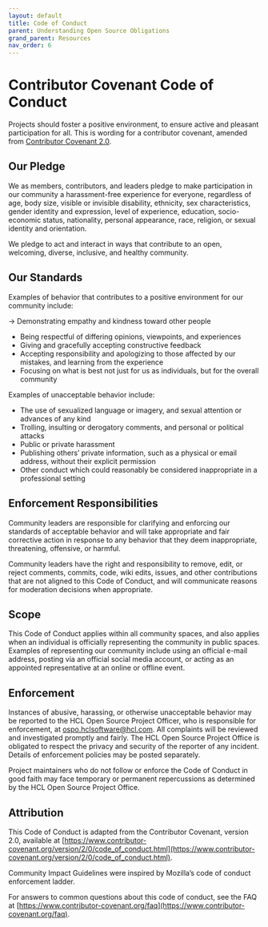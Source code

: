 ```yaml
---
layout: default
title: Code of Conduct
parent: Understanding Open Source Obligations
grand_parent: Resources
nav_order: 6
---
```


# Contributor Covenant Code of Conduct

Projects should foster a positive environment, to ensure active and pleasant participation for all. This is wording for a contributor covenant, amended from [Contributor Covenant 2.0](https://www.contributor-covenant.org/version/2/0/code_of_conduct/).

## Our Pledge

We as members, contributors, and leaders pledge to make participation in our community a harassment-free experience for everyone, regardless of age, body size, visible or invisible disability, ethnicity, sex characteristics, gender identity and expression, level of experience, education, socio-economic status, nationality, personal appearance, race, religion, or sexual identity and orientation.

We pledge to act and interact in ways that contribute to an open, welcoming, diverse, inclusive, and healthy community.

## Our Standards

Examples of behavior that contributes to a positive environment for our community include:

-> Demonstrating empathy and kindness toward other people
- Being respectful of differing opinions, viewpoints, and experiences
- Giving and gracefully accepting constructive feedback
- Accepting responsibility and apologizing to those affected by our mistakes, and learning from the experience
- Focusing on what is best not just for us as individuals, but for the overall community

Examples of unacceptable behavior include:

- The use of sexualized language or imagery, and sexual attention or advances of any kind
- Trolling, insulting or derogatory comments, and personal or political attacks
- Public or private harassment
- Publishing others’ private information, such as a physical or email address, without their explicit permission
- Other conduct which could reasonably be considered inappropriate in a professional setting

## Enforcement Responsibilities

Community leaders are responsible for clarifying and enforcing our standards of acceptable behavior and will take appropriate and fair corrective action in response to any behavior that they deem inappropriate, threatening, offensive, or harmful.

Community leaders have the right and responsibility to remove, edit, or reject comments, commits, code, wiki edits, issues, and other contributions that are not aligned to this Code of Conduct, and will communicate reasons for moderation decisions when appropriate.

## Scope

This Code of Conduct applies within all community spaces, and also applies when an individual is officially representing the community in public spaces. Examples of representing our community include using an official e-mail address, posting via an official social media account, or acting as an appointed representative at an online or offline event.

## Enforcement

Instances of abusive, harassing, or otherwise unacceptable behavior may be reported to the HCL Open Source Project Officer, who is responsible for enforcement, at [ospo.hclsoftware@hcl.com](mailto:ospo.hclsoftware@hcl.com). All complaints will be reviewed and investigated promptly and fairly. The HCL Open Source Project Office is obligated to respect the privacy and security of the reporter of any incident. Details of enforcement policies may be posted separately.

Project maintainers who do not follow or enforce the Code of Conduct in good faith may face temporary or permanent repercussions as determined by the HCL Open Source Project Office.

## Attribution

This Code of Conduct is adapted from the Contributor Covenant, version 2.0, available at [https://www.contributor-covenant.org/version/2/0/code_of_conduct.html](https://www.contributor-covenant.org/version/2/0/code_of_conduct.html).

Community Impact Guidelines were inspired by Mozilla’s code of conduct enforcement ladder.

For answers to common questions about this code of conduct, see the FAQ at [https://www.contributor-covenant.org/faq](https://www.contributor-covenant.org/faq).

